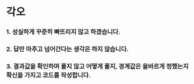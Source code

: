 # 각오

### 1. 성실하게 꾸준히 빠뜨리지 않고 하겠습니다.

### 2. 답만 마추고 넘어간다는 생각은 하지 않습니다.

### 3. 결과값을 확인하며 풀지 않고 어떻게 풀지, 경계값은 올바르게 정했는지 확신을 가지고 코드를 작성합니다.
